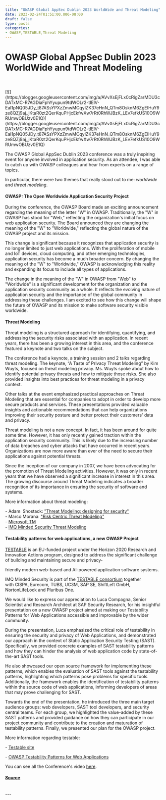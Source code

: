 ```yaml
---
title: "OWASP Global AppSec Dublin 2023 WorldWide and Threat Modeling"
date: 2023-02-24T01:51:00.006-08:00
draft: false
type: posts
categories: 
- OWASP,TESTABLE,Threat Modeling
---
```

# OWASP Global AppSec Dublin 2023 WorldWide and Threat Modeling

<br/>

<br/>
[![](https://blogger.googleusercontent.com/img/a/AVvXsEjFLx0cRigZarMDU3cDATxMC-R7AGDiaFphYyupun9tdWOLr2-tIElV-EaI1pNQ05JDy_t87ASsYPXzZmwMCqyIZK37eHnN_QTm8OsknM6ZgEIHuY9ze8QZj9aj_jKtaR0zt2QerKquPHjcEkfwXw7rRt0RhWJBzK_LEv7efkUS10O9WRUmwOBUzv0E1Q)](https://blogger.googleusercontent.com/img/a/AVvXsEjFLx0cRigZarMDU3cDATxMC-R7AGDiaFphYyupun9tdWOLr2-tIElV-EaI1pNQ05JDy_t87ASsYPXzZmwMCqyIZK37eHnN_QTm8OsknM6ZgEIHuY9ze8QZj9aj_jKtaR0zt2QerKquPHjcEkfwXw7rRt0RhWJBzK_LEv7efkUS10O9WRUmwOBUzv0E1Q)

  
The OWASP Global AppSec Dublin 2023 conference was a truly inspiring event for anyone involved in application security. As an attendee, I was able to catch up with OWASP colleagues and hear from experts on a range of topics. 

In particular, there were two themes that really stood out to me: _worldwide_ and _threat modeling_.  

#### OWASP: The Open Worldwide Application Security Project

During the conference, the OWASP Board made an exciting announcement regarding the meaning of the letter "W" in OWASP. Traditionally, the "W" in OWASP has stood for "Web," reflecting the organization's initial focus on web application security. The Board announced they are changing the meaning of the "W" to "Worldwide," reflecting the global nature of the OWASP project and its mission.  
  
This change is significant because it recognizes that application security is no longer limited to just web applications. With the proliferation of mobile and IoT devices, cloud computing, and other emerging technologies, application security has become a much broader concern. By changing the meaning of the "W" to "Worldwide," OWASP is acknowledging this reality and expanding its focus to include all types of applications. 

The change in the meaning of the "W" in OWASP from "Web" to "Worldwide" is a significant development for the organization and the application security community as a whole. It reflects the evolving nature of application security and the importance of the global community in addressing these challenges. I am excited to see how this change will shape the future of OWASP and its mission to make software security visible worldwide.  

#### Threat Modeling

Threat modeling is a structured approach for identifying, quantifying, and addressing the security risks associated with an application. In recent years, there has been a growing interest in this area, and the conference featured a keynote and two talks on the subject.

The conference had a keynote, a training session and 2 talks regarding threat modeling. The keynote, “A Taste of Privacy Threat Modeling” by Kim Wuyts, focused on threat modeling privacy. Ms. Wuyts spoke about how to identify potential privacy threats and how to mitigate those risks. She also provided insights into best practices for threat modeling in a privacy context. 

Other talks at the event emphasized practical approaches on Threat Modeling that are essential for companies to adopt in order to develop more secure products and services. These presentations provided valuable insights and actionable recommendations that can help organizations improving their security posture and better protect their customers' data and privacy.  
  
Threat modeling is not a new concept. In fact, it has been around for quite some time. However, it has only recently gained traction within the application security community. This is likely due to the increasing number of data breaches and cyber attacks that have occurred in recent years. Organizations are now more aware than ever of the need to secure their applications against potential threats.

Since the inception of our company in 2007, we have been advocating for the promotion of Threat Modeling activities. However, it was only in recent years that we have observed a significant increase in interest in this area. The growing discourse around Threat Modeling indicates a broader recognition of its importance in ensuring the security of software and systems.  
  

More information about threat modeling:

\- Adam  Shostack: ["Threat Modeling: designing for security"](https://shostack.org/books/threat-modeling-book)  
\- Marco Morana: ["Risk Centric Threat Modeling"](https://www.wiley.com/en-us/Risk+Centric+Threat+Modeling%3A+Process+for+Attack+Simulation+and+Threat+Analysis-p-9780470500965)  
\- [Microsoft TM](https://www.microsoft.com/en-us/securityengineering/sdl/threatmodeling)  
\- [IMQ Minded Security Threat Modeling](https://mindedsecurity.com/services/consulting/threat-modeling/)

#### Testability patterns for web applications, a new OWASP Project

[TESTABLE](https://testable.eu/) is an EU-funded project under the Horizon 2020 Research and Innovation Actions program, designed to address the significant challenge of building and maintaining secure and privacy-

friendly modern web-based and AI-powered application software systems.

  

IMQ Minded Security is part of the [TESTABLE consortium](https://testable.eu/consortium/) together with CISPA, Eurecom, TUBS, UC3M, SAP SE, ShiftLeft GmbH,  NortonLifeLock and Pluribus One.

  

We would like to express our appreciation to Luca Compagna, Senior Scientist and Research Architect at SAP Security Research, for his insightful presentation on a new OWASP project aimed at making our Testability Patterns for Web Applications accessible and improvable by the wider community.

  
During the presentation, Luca emphasized the critical role of testability in ensuring the security and privacy of Web Applications, and demonstrated our approach in the context of Static Application Security Testing (SAST). Specifically, we provided concrete examples of SAST testability patterns and how they can hinder the analysis of web application code by state-of-the-art SAST tools.  
  
He also showcased our open source framework for implementing these patterns, which enables the evaluation of SAST tools against the testability patterns, highlighting which patterns pose problems for specific tools. Additionally, the framework enables the identification of testability patterns within the source code of web applications, informing developers of areas that may prove challenging for SAST.  
  
Towards the end of the presentation, he introduced the three main target audience groups: web developers, SAST tool developers, and security central teams. For each group, we highlighted the value-added by these SAST patterns and provided guidance on how they can participate in our project community and contribute to the creation and maturation of testability patterns. Finally, we presented our plan for the OWASP project.  
  

More information regarding testable:

\- [Testable site](https://testable.eu/ )

\- [OWASP Testability Patterns for Web Applications](https://owasp.org/www-project-testability-patterns-for-web-applications/) 

You can see all the Conference's video [here](https://www.youtube.com/playlist?list=PLpr-xdpM8wG8479ud_l4W93WU5MP2bg78).

#### [Source](https://blog.mindedsecurity.com/feeds/7275689441249888123/comments/default)

<br/>
---
